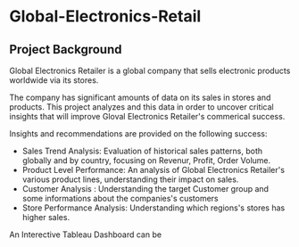 # Global-Electronics-Retail

## Project Background

Global Electronics Retailer is a global company that sells electronic products
worldwide via its stores.

The company has significant amounts of data on its sales in stores and products.
This project analyzes and this data in order to uncover critical insights that will improve 
Gloval Electronics Retailer's commerical success.

Insights and recommendations are provided on the following success:

 - Sales Trend Analysis: Evaluation of historical sales patterns, both globally and by country, focusing on Revenur, Profit, Order Volume.
 - Product Level Performance: An analysis of Global Electronics Retailer's various product lines, understanding their impact on sales.
 - Customer Analysis : Understanding the target Customer group and some informations about the companies's customers
 - Store Performance Analysis: Understanding which regions's stores has higher sales.

An Interective Tableau Dashboard can be 
